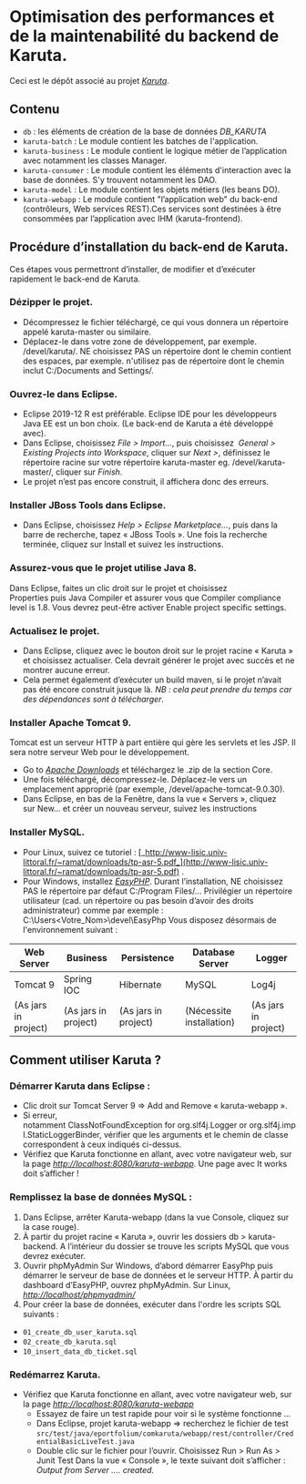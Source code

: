 # Optimisation des performances et de la maintenabilité du backend de Karuta.

Ceci est le dépôt associé au projet
[_Karuta_](https://github.com/karutaproject/karuta-backend).


## Contenu

-   `db` : les éléments de création de la base de données _DB_KARUTA_
-   `karuta-batch` : Le module contient les batches de l'application.
-   `karuta-business` : Le module contient le logique métier de l’application avec notamment les classes Manager.
-   `karuta-consumer` : Le module contient les éléments d'interaction avec la base de données. S'y trouvent notamment les DAO.
-   `karuta-model` : Le module contient les objets métiers (les beans DO). 
-   `karuta-webapp` : Le module contient "l’application web" du back-end (contrôleurs, Web services REST).Ces services sont destinées à être consommées par l’application avec IHM (karuta-frontend).


## Procédure d’installation du back-end de Karuta.
Ces étapes vous permettront d’installer, de modifier et d’exécuter rapidement le back-end de Karuta.

### Dézipper le projet.
- Décompressez le fichier téléchargé, ce qui vous donnera un répertoire appelé karuta-master ou similaire.
- Déplacez-le dans votre zone de développement, par exemple. /devel/karuta/. NE choisissez PAS un répertoire dont le chemin contient des espaces, par exemple. n'utilisez pas de répertoire dont le chemin inclut C:/Documents and Settings/.

### Ouvrez-le dans Eclipse. 
- Eclipse 2019-12 R est préférable. Eclipse IDE pour les développeurs Java EE est un bon choix. (Le back-end de Karuta a été développé avec).
- Dans Eclipse, choisissez _File > Import..._, puis choisissez  _General > Existing Projects into Workspace_, cliquer sur _Next >_, définissez le répertoire racine sur votre répertoire karuta-master eg. /devel/karuta-master/, cliquer sur _Finish_.
- Le projet n’est pas encore construit, il affichera donc des erreurs.

### Installer JBoss Tools dans Eclipse. 
- Dans Eclipse, choisissez _Help > Eclipse Marketplace..._, puis dans la barre de recherche, tapez « JBoss Tools ». Une fois la recherche terminée, cliquez sur Install et suivez les instructions.

### Assurez-vous que le projet utilise Java 8.
Dans Eclipse, faites un clic droit sur le projet et choisissez Properties puis Java Compiler et assurer vous que Compiler compliance level is 1.8. Vous devrez peut-être activer Enable project specific settings.

### Actualisez le projet.
- Dans Eclipse, cliquez avec le bouton droit sur le projet racine « Karuta » et choisissez actualiser. Cela devrait générer le projet avec succès et ne montrer aucune erreur.
- Cela permet également d’exécuter un build maven, si le projet n’avait pas été encore construit jusque là. _NB : cela peut prendre du temps car des dépendances sont à télécharger_.

### Installer Apache Tomcat 9. 
Tomcat est un serveur HTTP à part entière qui gère les servlets et les JSP. Il sera notre serveur Web pour le développement.
- Go to [_Apache Downloads_](https://tomcat.apache.org/download-90.cgi) et téléchargez le .zip de la section Core.
- Une fois téléchargé, décompressez-le. Déplacez-le vers un emplacement approprié (par exemple, /devel/apache-tomcat-9.0.30).
- Dans Eclipse, en bas de la Fenêtre, dans la vue « Servers », cliquez sur New... et créer un nouveau serveur, suivez les instructions

### Installer MySQL. 
- Pour  Linux, suivez ce tutoriel : [_http://www-lisic.univ-littoral.fr/~ramat/downloads/tp-asr-5.pdf_](http://www-lisic.univ-littoral.fr/~ramat/downloads/tp-asr-5.pdf) .
- Pour Windows, installez [_EasyPHP_](https://www.easyphp.org/save-easyphp-devserver-latest.php). Durant l’installation, NE choisissez PAS le répertoire par défaut C:/Program Files/… Privilégier un répertoire utilisateur (cad. un répertoire ou pas besoin d’avoir des droits administrateur) comme par exemple : C:\Users\<Votre_Nom>\devel\EasyPhp
Vous disposez désormais de l'environnement suivant : 

Web Server           | Business             | Persistence          | Database Server          | Logger
-------------------- | -------------------- | -------------------- | ------------------------ | --------- 
Tomcat 9             | Spring IOC           | Hibernate            | MySQL                    | Log4j
(As jars in project) | (As jars in project) | (As jars in project) | (Nécessite installation) | (As jars in project)

## Comment utiliser Karuta ?

### Démarrer Karuta dans Eclipse :
- Clic droit sur Tomcat Server 9 => Add and Remove « karuta-webapp ».
- Si erreur, notamment ClassNotFoundException for org.slf4j.Logger or org.slf4j.impl.StaticLoggerBinder,  vérifier que les arguments et le chemin de classe correspondent à ceux indiqués ci-dessus.
- Vérifiez que Karuta fonctionne en allant, avec votre navigateur web, sur la page [_http://localhost:8080/karuta-webapp_](http://localhost:8080/karuta-webapp). Une page avec It works doit s’afficher !

### Remplissez la base de données MySQL :
1. Dans Eclipse, arrêter Karuta-webapp (dans la vue Console, cliquez sur la case rouge).
2. À partir du projet racine « Karuta », ouvrir les dossiers db > karuta-backend. A l’intérieur du dossier se trouve les scripts MySQL que vous devrez exécuter.
3. Ouvrir phpMyAdmin
Sur Windows, d’abord démarrer EasyPhp puis démarrer le serveur de base de données et le serveur HTTP. À partir du dashboard d’EasyPHP, ouvrez phpMyAdmin.
Sur Linux, [_http://localhost/phpmyadmin/_](http://localhost/phpmyadmin/)
4. Pour créer la base de données, exécuter dans l'ordre les scripts SQL suivants :
- `01_create_db_user_karuta.sql`
- `02_create_db_karuta.sql`
- `10_insert_data_db_ticket.sql`

### Redémarrez Karuta.
- Vérifiez que Karuta fonctionne en allant, avec votre navigateur web, sur la page [_http://localhost:8080/karuta-webapp_](http://localhost:8080/karuta-webapp)
	- Essayez de faire un test rapide pour voir si le système fonctionne ...
	- Dans Eclipse, projet karuta-webapp => recherchez le fichier de test `src/test/java/eportfolium/comkaruta/webapp/rest/controller/CredentialBasicLiveTest.java`
	- Double clic sur le fichier pour l’ouvrir.
Choisissez Run > Run As > Junit Test
Dans la vue « Console », le texte suivant doit s’afficher : _Output from Server .... created._
